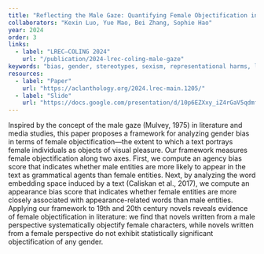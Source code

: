 ```yaml
---
title: "Reflecting the Male Gaze: Quantifying Female Objectification in 19th and 20th Century Novels"
collaborators: "Kexin Luo, Yue Mao, Bei Zhang, Sophie Hao"
year: 2024
order: 3
links:
  - label: "LREC–COLING 2024"
    url: "/publication/2024-lrec-coling-male-gaze"
keywords: "bias, gender, stereotypes, sexism, representational harms, literature, humanities"
resources:
  - label: "Paper"
    url: "https://aclanthology.org/2024.lrec-main.1205/"
  - label: "Slide"
    url: "https://docs.google.com/presentation/d/10p6EZXxy_iZ4rGaV5qdmfcA3_WfwGem1oXsEsJzL2Ko/edit?usp=sharing"
---
```


 Inspired by the concept of the male gaze (Mulvey, 1975) in literature and media studies, this paper proposes a framework for analyzing gender bias in terms of female objectification—the extent to which a text portrays female individuals as objects of visual pleasure. Our framework measures female objectification along two axes. First, we compute an agency bias score that indicates whether male entities are more likely to appear in the text as grammatical agents than female entities. Next, by analyzing the word embedding space induced by a text (Caliskan et al., 2017), we compute an appearance bias score that indicates whether female entities are more closely associated with appearance-related words than male entities. Applying our framework to 19th and 20th century novels reveals evidence of female objectification in literature: we find that novels written from a male perspective systematically objectify female characters, while novels written from a female perspective do not exhibit statistically significant objectification of any gender.


